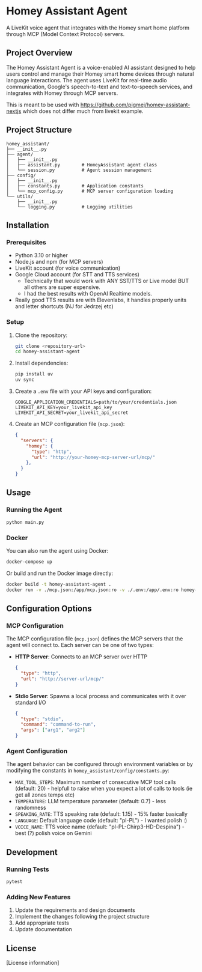 # Homey Assistant Agent

A LiveKit voice agent that integrates with the Homey smart home platform through MCP (Model Context Protocol) servers.

## Project Overview

The Homey Assistant Agent is a voice-enabled AI assistant designed to help users control and manage their Homey smart home devices through natural language interactions. The agent uses LiveKit for real-time audio communication, Google's speech-to-text and text-to-speech services, and integrates with Homey through MCP servers.

This is meant to be used with https://github.com/pigmej/homey-assistant-nextjs which does not differ much from livekit example.

## Project Structure

```
homey_assistant/
├── __init__.py
├── agent/
│   ├── __init__.py
│   ├── assistant.py        # HomeyAssistant agent class
│   └── session.py          # Agent session management
├── config/
│   ├── __init__.py
│   ├── constants.py        # Application constants
│   └── mcp_config.py       # MCP server configuration loading
└── utils/
    ├── __init__.py
    └── logging.py          # Logging utilities
```

## Installation

### Prerequisites

- Python 3.10 or higher
- Node.js and npm (for MCP servers)
- LiveKit account (for voice communication)
- Google Cloud account (for STT and TTS services)
  - Technically that would work with ANY SST/TTS or Live model BUT all others are super expensive.
  - I had the best results with OpenAI Realtime models.
- Really good TTS results are with Elevenlabs, it handles properly units and letter shortcuts (NJ for Jedrzej etc)

### Setup

1. Clone the repository:
   ```bash
   git clone <repository-url>
   cd homey-assistant-agent
   ```

2. Install dependencies:
   ```bash
   pip install uv
   uv sync
   ```

3. Create a `.env` file with your API keys and configuration:
   ```
   GOOGLE_APPLICATION_CREDENTIALS=path/to/your/credentials.json
   LIVEKIT_API_KEY=your_livekit_api_key
   LIVEKIT_API_SECRET=your_livekit_api_secret
   ```

4. Create an MCP configuration file (`mcp.json`):
   ```json
   {
     "servers": {
       "homey": {
         "type": "http",
         "url": "http://your-homey-mcp-server-url/mcp/"
       },
     }
   }
   ```

## Usage

### Running the Agent

```bash
python main.py
```

### Docker

You can also run the agent using Docker:

```bash
docker-compose up
```

Or build and run the Docker image directly:

```bash
docker build -t homey-assistant-agent .
docker run -v ./mcp.json:/app/mcp.json:ro -v ./.env:/app/.env:ro homey-assistant-agent
```

## Configuration Options

### MCP Configuration

The MCP configuration file (`mcp.json`) defines the MCP servers that the agent will connect to. Each server can be one of two types:

- **HTTP Server**: Connects to an MCP server over HTTP
  ```json
  {
    "type": "http",
    "url": "http://server-url/mcp/"
  }
  ```

- **Stdio Server**: Spawns a local process and communicates with it over standard I/O
  ```json
  {
    "type": "stdio",
    "command": "command-to-run",
    "args": ["arg1", "arg2"]
  }
  ```

### Agent Configuration

The agent behavior can be configured through environment variables or by modifying the constants in `homey_assistant/config/constants.py`:

- `MAX_TOOL_STEPS`: Maximum number of consecutive MCP tool calls (default: 20) - helpfull to raise when you expect a lot of calls to tools (ie get all zones temps etc)
- `TEMPERATURE`: LLM temperature parameter (default: 0.7) - less randomness
- `SPEAKING_RATE`: TTS speaking rate (default: 1.15) - 15% faster basically
- `LANGUAGE`: Default language code (default: "pl-PL") - I wanted polish :)
- `VOICE_NAME`: TTS voice name (default: "pl-PL-Chirp3-HD-Despina") - best (?) polish voice on Gemini

## Development

### Running Tests

```bash
pytest
```

### Adding New Features

1. Update the requirements and design documents
2. Implement the changes following the project structure
3. Add appropriate tests
4. Update documentation

## License

[License information]